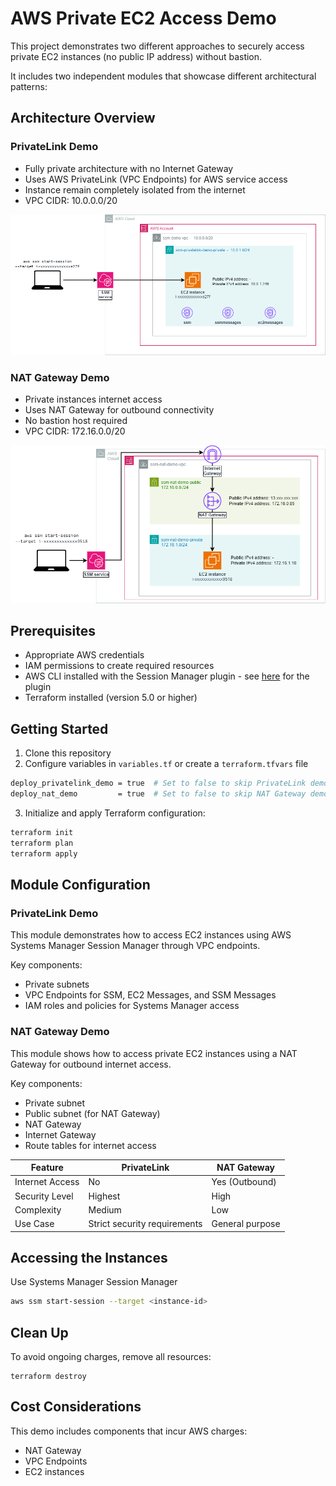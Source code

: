 # AWS Private EC2 Access Demo

This project demonstrates two different approaches to securely access private EC2 instances (no public IP address) without bastion.

It includes two independent modules that showcase different architectural patterns:

## Architecture Overview

### PrivateLink Demo
- Fully private architecture with no Internet Gateway
- Uses AWS PrivateLink (VPC Endpoints) for AWS service access
- Instance remain completely isolated from the internet
- VPC CIDR: 10.0.0.0/20

![PrivateLink demo schema](/doc/ssm_session_privatelink.png)

### NAT Gateway Demo
- Private instances internet access
- Uses NAT Gateway for outbound connectivity
- No bastion host required
- VPC CIDR: 172.16.0.0/20

![NAT demo schema](/doc/ssm_session_nat.png)

## Prerequisites
- Appropriate AWS credentials
- IAM permissions to create required resources
- AWS CLI installed with the Session Manager plugin - see [here](https://docs.aws.amazon.com/systems-manager/latest/userguide/session-manager-working-with-install-plugin.html) for the plugin
- Terraform installed (version 5.0 or higher)


## Getting Started

1. Clone this repository
2. Configure variables in `variables.tf` or create a `terraform.tfvars` file

```bash
deploy_privatelink_demo = true  # Set to false to skip PrivateLink demo
deploy_nat_demo         = true  # Set to false to skip NAT Gateway demo
```

3. Initialize and apply Terraform configuration:
```markdown
terraform init
terraform plan
terraform apply
```

## Module Configuration
### PrivateLink Demo
This module demonstrates how to access EC2 instances using AWS Systems Manager Session Manager through VPC endpoints.

Key components:
- Private subnets
- VPC Endpoints for SSM, EC2 Messages, and SSM Messages
- IAM roles and policies for Systems Manager access

### NAT Gateway Demo
This module shows how to access private EC2 instances using a NAT Gateway for outbound internet access.

Key components:
- Private subnet
- Public subnet (for NAT Gateway)
- NAT Gateway
- Internet Gateway
- Route tables for internet access

| Feature | PrivateLink | NAT Gateway |
|---------|------------|-------------|
| Internet Access | No | Yes (Outbound) |
| Security Level | Highest | High |
| Complexity | Medium | Low |
| Use Case | Strict security requirements | General purpose |

## Accessing the Instances
Use Systems Manager Session Manager
```bash
aws ssm start-session --target <instance-id>
```

## Clean Up
To avoid ongoing charges, remove all resources:

```hcl
terraform destroy
```

## Cost Considerations
This demo includes components that incur AWS charges:
- NAT Gateway
- VPC Endpoints
- EC2 instances